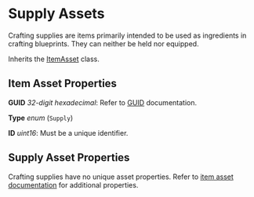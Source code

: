 Supply Assets
=============

Crafting supplies are items primarily intended to be used as ingredients in crafting blueprints. They can neither be held nor equipped.

Inherits the [ItemAsset](/ItemAsset/README.md) class.

Item Asset Properties
---------------------

**GUID** *32-digit hexadecimal*: Refer to [GUID](/GUID.md) documentation.

**Type** *enum* (`Supply`)

**ID** *uint16*: Must be a unique identifier.

Supply Asset Properties
-----------------------

Crafting supplies have no unique asset properties. Refer to [item asset documentation](/ItemAsset/README.md) for additional properties.
